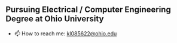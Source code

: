 ## Pursuing Electrical / Computer Engineering Degree at Ohio University

- 📫 How to reach me: kl085622@ohio.edu
